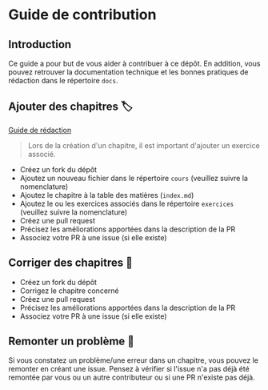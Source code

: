 # Guide de contribution

## Introduction

Ce guide a pour but de vous aider à contribuer à ce dépôt.
En addition, vous pouvez retrouver la documentation technique et les bonnes pratiques de rédaction dans le répertoire `docs`.

## Ajouter des chapitres 🏷️

[Guide de rédaction](docs/REDACTION.md)

> Lors de la création d'un chapitre, il est important d'ajouter un exercice associé.

- Créez un fork du dépôt
- Ajoutez un nouveau fichier dans le répertoire `cours` (veuillez suivre la nomenclature)
- Ajoutez le chapitre à la table des matières (`index.md`)
- Ajoutez le ou les exercices associés dans le répertoire `exercices` (veuillez suivre la nomenclature)
- Créez une pull request
- Précisez les améliorations apportées dans la description de la PR
- Associez votre PR à une issue (si elle existe)

## Corriger des chapitres 🐞

- Créez un fork du dépôt
- Corrigez le chapitre concerné
- Créez une pull request
- Précisez les améliorations apportées dans la description de la PR
- Associez votre PR à une issue (si elle existe)

## Remonter un problème 🐜

Si vous constatez un problème/une erreur dans un chapitre, vous pouvez le remonter en créant une issue.
Pensez à vérifier si l'issue n'a pas déjà été remontée par vous ou un autre contributeur ou si une PR n'existe pas déjà.